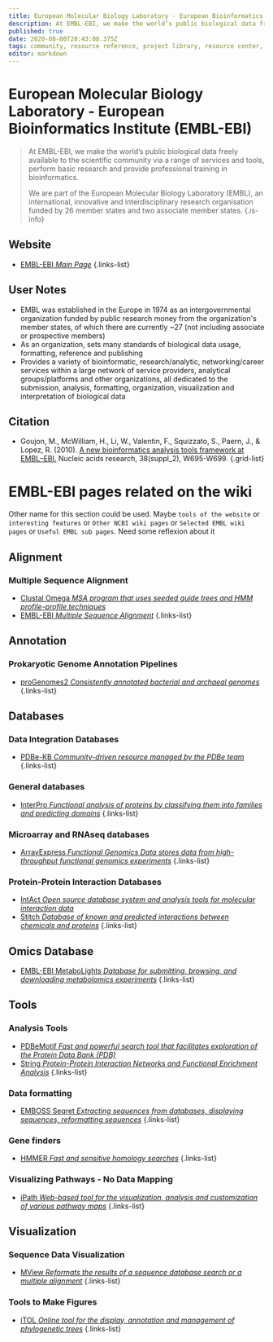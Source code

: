 ```yaml
---
title: European Molecular Biology Laboratory - European Bioinformatics Institute (EMBL-EBI)
description: At EMBL-EBI, we make the world’s public biological data freely available to the scientific community via a range of services and tools, perform basic research and provide professional training in bioinformatics. 
published: true
date: 2020-08-08T20:43:08.375Z
tags: community, resource reference, project library, resource center, bioinformatics, organization
editor: markdown
---
```


# European Molecular Biology Laboratory - European Bioinformatics Institute (EMBL-EBI)

> At EMBL-EBI, we make the world’s public biological data freely available to the scientific community via a range of services and tools, perform basic research and provide professional training in bioinformatics. 
>
> We are part of the European Molecular Biology Laboratory (EMBL), an international, innovative and interdisciplinary research organisation funded by 26 member states and two associate member states.
{.is-info}

## Website

- [EMBL-EBI *Main Page*](https://www.ebi.ac.uk/)
{.links-list}

## User Notes

- EMBL was established in the Europe in 1974 as an intergovernmental organization funded by public research money from the organization's member states, of which there are currently ~27 (not including associate or prospective members)
- As an organization, sets many standards of biological data usage, formatting, reference and publishing
- Provides a variety of bioinformatic, research/analytic, networking/career services within a large network of service providers, analytical groups/platforms and other organizations, all dedicated to the submission, analysis, formatting, organization, visualization and interpretation of biological data

## Citation

- Goujon, M., McWilliam, H., Li, W., Valentin, F., Squizzato, S., Paern, J., & Lopez, R. (2010). [A new bioinformatics analysis tools framework at EMBL–EBI.](https://academic.oup.com/nar/article/38/suppl_2/W695/1097251) Nucleic acids research, 38(suppl_2), W695-W699.
{.grid-list}

# EMBL-EBI pages related on the wiki

Other name for this section could be used. Maybe `tools of the website` or `interesting features` or `Other NCBI wiki pages` or `Selected EMBL wiki pages` or `Useful EMBL sub pages`. Need some reflexion about it

## Alignment

### Multiple Sequence Alignment

- [Clustal Omega *MSA program that uses seeded guide trees and HMM profile-profile techniques*](https://vdclab-wiki.herokuapp.com/en/alignment/multiple-alignment/EMBL-EBI-MSA-ClustalOmega)
- [EMBL-EBI *Multiple Sequence Alignment*](https://vdclab-wiki.herokuapp.com/en/alignment/multiple-alignment/EMBL-EBI-MSA)
{.links-list}


## Annotation

### Prokaryotic Genome Annotation Pipelines

- [proGenomes2 *Consistently annotated bacterial and archaeal genomes*](https://vdclab-wiki.herokuapp.com/annotation/prokaryotic/proGenomes2/)
{.links-list}

## Databases

### Data Integration Databases


- [PDBe-KB *Community-driven resource managed by the PDBe team*](https://vdclab-wiki.herokuapp.com/en/databases/data-integration/PDBe-KB)
{.links-list}

### General databases

- [InterPro *Functional analysis of proteins by classifying them into families and predicting domains*](https://vdclab-wiki.herokuapp.com/en/databases/general_databases/InterPro)
{.links-list}

### Microarray and RNAseq databases

- [ArrayExpress *Functional Genomics Data stores data from high-throughput functional genomics experiments*](https://vdclab-wiki.herokuapp.com/en/databases/microarray-rnaseq/ArrayExpress)
{.links-list}

### Protein-Protein Interaction Databases

- [IntAct *Open source database system and analysis tools for molecular interaction data*](https://vdclab-wiki.herokuapp.com/en/databases/protein-protein-interaction/IntAct)
- [Stitch *Database of known and predicted interactions between chemicals and proteins*](https://vdclab-wiki.herokuapp.com/en/databases/protein-protein-interaction/Stitch)
{.links-list}

## Omics Database

- [EMBL-EBI MetaboLights *Database for submitting, browsing, and downloading metabolomics experiments*](https://vdclab-wiki.herokuapp.com/en/omics-data/omics-data/MetaboLights)
{.links-list}

## Tools

### Analysis Tools

- [PDBeMotif *Fast and powerful search tool that facilitates exploration of the Protein Data Bank (PDB)*](https://vdclab-wiki.herokuapp.com/en/tools/analysis/PDBeMotif)
- [String *Protein-Protein Interaction Networks and Functional Enrichment Analysis*](https://vdclab-wiki.herokuapp.com/en/tools/analysis/String)
{.links-list}

### Data formatting

- [EMBOSS Seqret *Extracting sequences from databases, displaying sequences, reformatting sequences*](https://vdclab-wiki.herokuapp.com/en/tools/data-formatting/EMBOSS-Seqret)
{.links-list}

### Gene finders

- [HMMER *Fast and sensitive homology searches*](https://vdclab-wiki.herokuapp.com/tools/gene-finders/EMBL-EBI-HMMER/)
{.links-list}

### Visualizing Pathways - No Data Mapping

- [iPath *Web-based tool for the visualization, analysis and customization of various pathway maps*](https://vdclab-wiki.herokuapp.com/en/tools/visualizing-pathways/iPath)
{.links-list}

## Visualization

### Sequence Data Visualization

- [MView *Reformats the results of a sequence database search or a multiple alignment*](https://vdclab-wiki.herokuapp.com/en/visualization/sequence-data-visualization/MView)
{.links-list}

### Tools to Make Figures

- [iTOL *Online tool for the display, annotation and management of phylogenetic trees*](https://vdclab-wiki.herokuapp.com/en/visualization/tools-to-make-figures/iTOL)
{.links-list}
